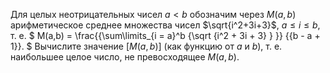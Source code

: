 Для целых неотрицательных чисел $a < b$ обозначим через $M(a,b)$ 
арифметическое среднее множества чисел $\sqrt{i^2+3i+3}$, $a\leq i\leq b$, т. е. 
$
M(a,b) = \frac{{\sum\limits_{i = a}^b {\sqrt {i^2  + 3i + 3} } }}
{{b - a + 1}}.
$
Вычислите значение $[M(a,b)]$ (как функцию от $a$ и $b$), т. е. наибольшее целое число, не превосходящее $M(a,b)$.